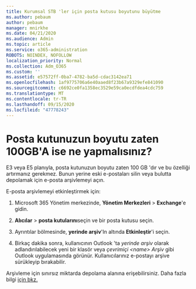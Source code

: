 ```yaml
---
title: Kurumsal STB 'ler için posta kutusu boyutunu büyütme
ms.author: pebaum
author: pebaum
manager: mnirkhe
ms.date: 04/21/2020
ms.audience: Admin
ms.topic: article
ms.service: o365-administration
ROBOTS: NOINDEX, NOFOLLOW
localization_priority: Normal
ms.collection: Adm_O365
ms.custom: ''
ms.assetid: e57572ff-0ba7-4782-ba5d-cdac3142ea71
ms.openlocfilehash: 1af9775706a6e40aaed8f23b67a9329efe841090
ms.sourcegitcommit: c6692ce0fa1358ec3529e59ca0ecdfdea4cdc759
ms.translationtype: MT
ms.contentlocale: tr-TR
ms.lasthandoff: 09/15/2020
ms.locfileid: "47778243"
---
```

# <a name="what-to-do-if-your-mailbox-size-is-already-100gb"></a>Posta kutunuzun boyutu zaten 100GB'A ise ne yapmalısınız?

E3 veya E5 planıyla, posta kutunuzun boyutu zaten 100 GB 'dır ve bu özelliği artırmanız gerekmez. Bunun yerine eski e-postaları silin veya bulutta depolamak için e-posta arşivlemeyi açın. 
  
E-posta arşivlemeyi etkinleştirmek için:
  
1. Microsoft 365 Yönetim merkezinde, **Yönetim Merkezleri** \> **Exchange**'e gidin. 
    
2. **Alıcılar** \> **posta kutularını**seçin ve bir posta kutusu seçin. 
    
3. Ayrıntılar bölmesinde, **yerinde arşiv**'In altında **Etkinleştir**'i seçin. 
    
4. Birkaç dakika sonra, kullanıcının Outlook 'ta *yerinde arşiv* olarak adlandırılabilecek yeni bir klasör veya *çevrimiçi \<name\> Arşiv* gibi Outlook uygulamasında görünür. Kullanıcılarınız e-postayı arşive sürükleyip bırakabilir. 
    
Arşivleme için sınırsız miktarda depolama alanına erişebilirsiniz. Daha fazla bilgi [için bkz.](https://docs.microsoft.com/microsoft-365/compliance/enable-unlimited-archiving)
  

